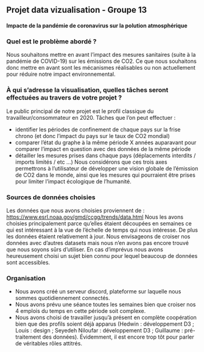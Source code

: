 
## Projet data vizualisation - Groupe 13
#### Impacte de la pandémie de coronavirus sur la polution atmosphérique

### Quel est le problème abordé ?

Nous souhaitons mettre en avant l’impact des mesures sanitaires (suite à la pandémie de COVID-19) sur les émissions de CO2. Ce que nous souhaitons donc mettre en avant sont les mécanismes réalisables ou non actuellement pour réduire notre impact environnemental.

### À qui s’adresse la visualisation, quelles tâches seront effectuées au travers de votre projet ?

Le public principal de notre projet est le profil classique du travailleur/consommateur en 2020.
Tâches que l’on peut effectuer :
 - identifier les périodes de confinement de chaque pays sur la frise chrono (et donc l’impact du pays sur le taux de CO2 mondial)
 - comparer l’état du graphe à la même période X années auparavant pour comparer l’impact en question avec des données de la même période
 - détailler les mesures prises dans chaque pays (déplacements interdits / imports limités / etc …)
Nous considérons que ces trois axes permettrons à l’utilisateur de développer une vision globale de l’émission de CO2 dans le monde, ainsi que les mesures qui pourraient être prises pour limiter l’impact écologique de l’humanité.

### Sources de données choisies

Les données que nous avons choisies proviennent de : https://www.esrl.noaa.gov/gmd/ccgg/trends/data.html 
Nous les avons choisies principalement parce qu’elles étaient découpées en semaines ce qui est intéressant à la vue de l’échelle de temps qui nous intéresse. De plus les données étaient relativement à jour. Nous envisageons de croiser nos données avec d’autres datasets mais nous n’en avons pas encore trouvé que nous soyons sûrs d’utiliser.
En cas d’imprévus nous avons heureusement choisi un sujet bien connu pour lequel beaucoup de données sont accessibles.

### Organisation
 - Nous avons créé un serveur discord, plateforme sur laquelle nous sommes quotidiennement connectés.
 - Nous avons prévu une séance toutes les semaines bien que croiser nos 4 emplois du temps en cette période soit complexe.
 - Nous avons choisi de travailler jusqu’à présent en complète coopération bien que des profils soient déjà apparus (Hedwin : développement D3 ; Louis : design ; Seyedeh Niloufar : développement D3 ; Guillaume : pré-traitement des données). Évidemment, il est encore trop tôt pour parler de véritables rôles attitrés. 



